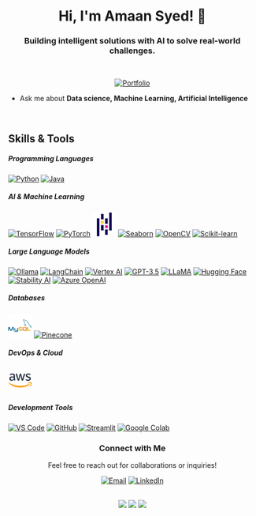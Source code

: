 <h1 align="center">Hi, I'm Amaan Syed! 👋</h1>
<h3 align="center">Building intelligent solutions with AI to solve real-world challenges.</h3>
<br>

<p align="center">
  <a href="https://daffy-grouse-151.notion.site/Hey-there-I-am-Amaan-Syed-4567529bdead4837ba0d9ebaffde36cf" target="_blank">
    <img src="https://img.shields.io/badge/View%20My%20Portfolio-Explore%20Now-blue?style=for-the-badge" alt="Portfolio">
  </a>
</p>


- Ask me about **Data science, Machine Learning, Artificial Intelligence**

<br>

<h2 align="left">Skills & Tools</h2>
  
##### Programming Languages
<a href="https://www.python.org" title="Python - Versatile programming language"><img src="https://skillicons.dev/icons?i=python" alt="Python" width="48" height="48"></a>
<a href="https://www.java.com" title="Java - Object-oriented programming language"><img src="https://skillicons.dev/icons?i=java" alt="Java" width="48" height="48"></a>

##### AI & Machine Learning
<a href="https://www.tensorflow.org" title="TensorFlow - Deep learning framework"><img src="https://skillicons.dev/icons?i=tensorflow" alt="TensorFlow" width="48" height="48"></a>
<a href="https://pytorch.org" title="PyTorch - Deep learning framework"><img src="https://skillicons.dev/icons?i=pytorch" alt="PyTorch" width="48" height="48"></a>
<a href="https://pandas.pydata.org" title="Pandas - Data analysis library"><img src="https://raw.githubusercontent.com/devicons/devicon/master/icons/pandas/pandas-original.svg" alt="Pandas" width="48" height="48"></a>
<a href="https://seaborn.pydata.org" title="Seaborn - Data visualization library"><img src="https://seaborn.pydata.org/_images/logo-mark-lightbg.svg" alt="Seaborn" width="48" height="48"></a>
<a href="https://opencv.org" title="OpenCV - Computer vision library"><img src="https://www.vectorlogo.zone/logos/opencv/opencv-icon.svg" alt="OpenCV" width="48" height="48"></a>
<a href="https://scikit-learn.org" title="Scikit-learn - Machine learning library"><img src="https://upload.wikimedia.org/wikipedia/commons/0/05/Scikit_learn_logo_small.svg" alt="Scikit-learn" width="48" height="48"></a>

##### Large Language Models
<a href="https://ollama.com" title="Ollama - Local large language models"><img src="https://logowik.com/content/uploads/images/ollama-language-model9633.logowik.com.webp" alt="Ollama" width="48" height="48"></a>
<a href="https://www.langchain.com" title="LangChain - Framework for LLM applications"><img src="https://cdn.prod.website-files.com/6203b6d57823100847efd9b1/65f41595d37f53f717dd1f69_langchain%20icon-p-500.png" alt="LangChain" width="48" height="48"></a>
<a href="https://cloud.google.com/vertex-ai" title="Vertex AI - Google Cloud AI platform for LLMs"><img src="https://encrypted-tbn0.gstatic.com/images?q=tbn:ANd9GcThr7qrIazsvZwJuw-uZCtLzIjaAyVW_ZrlEQ&s" alt="Vertex AI" width="48" height="48"></a>
<a href="https://platform.openai.com/docs/models/" title="GPT - OpenAI language model"><img src="https://custom.typingmind.com/assets/models/gpt-35.webp" alt="GPT-3.5" width="48" height="48"></a>
<a href="https://www.llama.com" title="LLaMA - Meta AI language model"><img src="https://custom.typingmind.com/assets/models/llama.png" alt="LLaMA" width="48" height="48"></a>
<a href="https://huggingface.co" title="Hugging Face - Open-source LLM and AI models"><img src="https://custom.typingmind.com/assets/models/huggingface.png" alt="Hugging Face" width="48" height="48"></a>
<a href="https://stability.ai" title="Stability AI - Generative AI models"><img src="https://custom.typingmind.com/assets/models/stability.png" alt="Stability AI" width="48" height="48"></a>
<a href="https://azure.microsoft.com/en-us/products/ai-services/openai-service" title="Azure OpenAI - AI model integration"><img src="https://skillicons.dev/icons?i=azure" alt="Azure OpenAI" width="48" height="48"></a>


##### Databases
<a href="https://www.mysql.com" title="MySQL - Relational database"><img src="https://raw.githubusercontent.com/devicons/devicon/master/icons/mysql/mysql-original-wordmark.svg" alt="MySQL" width="48" height="48"></a>
<a href="https://www.pinecone.io" title="Pinecone - Vector database for AI"><img src="https://avatars.githubusercontent.com/u/54333248?s=200&v=4" alt="Pinecone" width="48" height="48"></a>

##### DevOps & Cloud
<a href="https://aws.amazon.com" title="AWS - Cloud computing platform"><img src="https://raw.githubusercontent.com/devicons/devicon/master/icons/amazonwebservices/amazonwebservices-original-wordmark.svg" alt="AWS" width="48" height="48"></a>

##### Development Tools
<a href="https://code.visualstudio.com" title="VS Code - Code editor"><img src="https://skillicons.dev/icons?i=vscode" alt="VS Code" width="48" height="48"></a>
<a href="https://github.com" title="GitHub - Version control platform"><img src="https://skillicons.dev/icons?i=github" alt="GitHub" width="48" height="48"></a>
<a href="https://streamlit.io" title="Streamlit - Data app framework"><img src="https://imgs.search.brave.com/dMzwqXk0rqp9ZCq8mylRyAJnsixEQzXNaK-2LqRR3tQ/rs:fit:860:0:0:0/g:ce/aHR0cHM6Ly9zdHJl/YW1saXQuaW8vaW1h/Z2VzL2JyYW5kL3N0/cmVhbWxpdC1tYXJr/LWNvbG9yLnBuZw" alt="Streamlit" width="48" height="48"></a>
<a href="https://colab.google" title="Google Colab - Cloud-based Python notebooks"><img src="https://imgs.search.brave.com/7V32ex8IaitMJcElPFX5U29cMC9_zl9eFPEla3neAoY/rs:fit:860:0:0:0/g:ce/aHR0cHM6Ly91cGxv/YWQud2lraW1lZGlh/Lm9yZy93aWtpcGVk/aWEvY29tbW9ucy9k/L2QwL0dvb2dsZV9D/b2xhYm9yYXRvcnlf/U1ZHX0xvZ28uc3Zn" alt="Google Colab" width="48" height="48"></a>



<h3 align="center">Connect with Me</h3>
<p align="center">Feel free to reach out for collaborations or inquiries!</p>
<p align="center">
  <a href="mailto:amaansyed2001.as@gmail.com"><img src="https://img.shields.io/badge/Email-amaansyed2001.as%40gmail.com-red?style=flat-square&logo=gmail" alt="Email"></a>
  <a href="https://www.linkedin.com/in/amaan-syed-3013a1245/" target="_blank"><img src="https://img.shields.io/badge/LinkedIn-Amaan%20Syed-blue?style=flat-square&logo=linkedin" alt="LinkedIn"></a>
</p>

<br>

<div align="center">
  <img width="42%" src="https://github-readme-stats.vercel.app/api?username=amaansyed110&theme=dracula&show_icons=true" />
  <img width="35%" src="https://github-readme-stats.vercel.app/api/top-langs/?username=amaansyed110&layout=compact&theme=dracula" />
  <img width="35%" src="https://github-readme-streak-stats.herokuapp.com/?user=amaansyed110&theme=dracula" />
</div>

<br>
